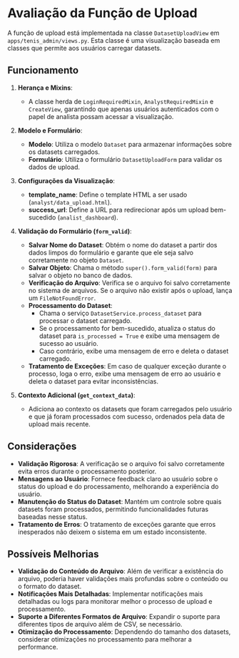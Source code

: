 # Avaliação da Função de Upload

A função de upload está implementada na classe `DatasetUploadView` em `apps/tenis_admin/views.py`. Esta classe é uma visualização baseada em classes que permite aos usuários carregar datasets.

## Funcionamento

1. **Herança e Mixins**: 
   - A classe herda de `LoginRequiredMixin`, `AnalystRequiredMixin` e `CreateView`, garantindo que apenas usuários autenticados com o papel de analista possam acessar a visualização.
   
2. **Modelo e Formulário**:
   - **Modelo**: Utiliza o modelo `Dataset` para armazenar informações sobre os datasets carregados.
   - **Formulário**: Utiliza o formulário `DatasetUploadForm` para validar os dados de upload.

3. **Configurações da Visualização**:
   - **template_name**: Define o template HTML a ser usado (`analyst/data_upload.html`).
   - **success_url**: Define a URL para redirecionar após um upload bem-sucedido (`analist_dashboard`).

4. **Validação do Formulário (`form_valid`)**:
   - **Salvar Nome do Dataset**: Obtém o nome do dataset a partir dos dados limpos do formulário e garante que ele seja salvo corretamente no objeto `Dataset`.
   - **Salvar Objeto**: Chama o método `super().form_valid(form)` para salvar o objeto no banco de dados.
   - **Verificação do Arquivo**: Verifica se o arquivo foi salvo corretamente no sistema de arquivos. Se o arquivo não existir após o upload, lança um `FileNotFoundError`.
   - **Processamento do Dataset**:
     - Chama o serviço `DatasetService.process_dataset` para processar o dataset carregado.
     - Se o processamento for bem-sucedido, atualiza o status do dataset para `is_processed = True` e exibe uma mensagem de sucesso ao usuário.
     - Caso contrário, exibe uma mensagem de erro e deleta o dataset carregado.
   - **Tratamento de Exceções**: Em caso de qualquer exceção durante o processo, loga o erro, exibe uma mensagem de erro ao usuário e deleta o dataset para evitar inconsistências.

5. **Contexto Adicional (`get_context_data`)**:
   - Adiciona ao contexto os datasets que foram carregados pelo usuário e que já foram processados com sucesso, ordenados pela data de upload mais recente.

## Considerações

- **Validação Rigorosa**: A verificação se o arquivo foi salvo corretamente evita erros durante o processamento posterior.
- **Mensagens ao Usuário**: Fornece feedback claro ao usuário sobre o status do upload e do processamento, melhorando a experiência do usuário.
- **Manutenção do Status do Dataset**: Mantém um controle sobre quais datasets foram processados, permitindo funcionalidades futuras baseadas nesse status.
- **Tratamento de Erros**: O tratamento de exceções garante que erros inesperados não deixem o sistema em um estado inconsistente.

## Possíveis Melhorias

- **Validação do Conteúdo do Arquivo**: Além de verificar a existência do arquivo, poderia haver validações mais profundas sobre o conteúdo ou o formato do dataset.
- **Notificações Mais Detalhadas**: Implementar notificações mais detalhadas ou logs para monitorar melhor o processo de upload e processamento.
- **Suporte a Diferentes Formatos de Arquivo**: Expandir o suporte para diferentes tipos de arquivo além de CSV, se necessário.
- **Otimização do Processamento**: Dependendo do tamanho dos datasets, considerar otimizações no processamento para melhorar a performance.
